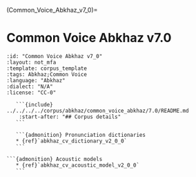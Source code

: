 
(Common_Voice_Abkhaz_v7_0)=
# Common Voice Abkhaz v7.0

``````{corpus} Common Voice Abkhaz v7.0
:id: "Common Voice Abkhaz v7_0"
:layout: not_mfa
:template: corpus_template
:tags: Abkhaz;Common Voice
:language: "Abkhaz"
:dialect: "N/A"
:license: "CC-0"

   ```{include} ../../../../corpus/abkhaz/common_voice_abkhaz/7.0/README.md
    :start-after: "## Corpus details"
   ```

   ```{admonition} Pronunciation dictionaries
   * {ref}`abkhaz_cv_dictionary_v2_0_0`
   ```

```{admonition} Acoustic models
   * {ref}`abkhaz_cv_acoustic_model_v2_0_0`
   ```
``````
